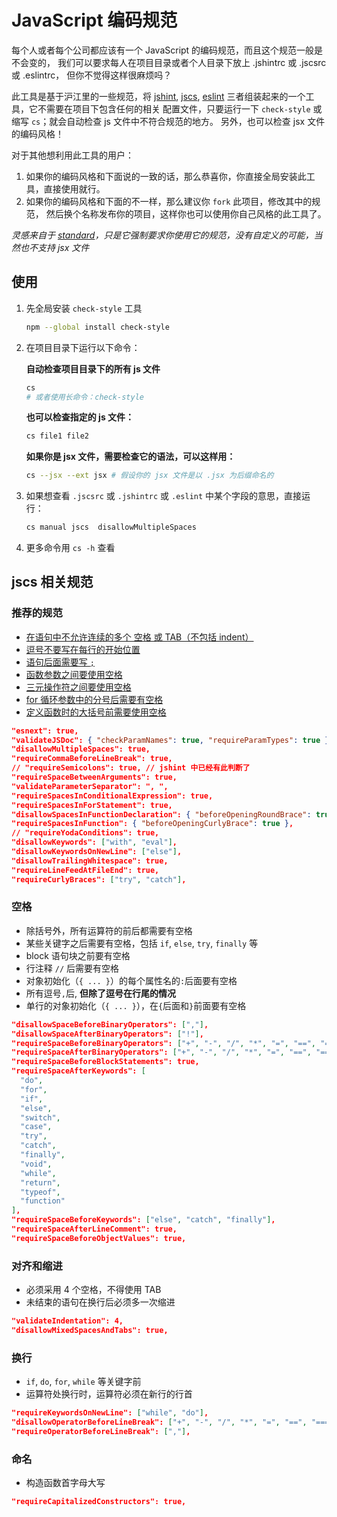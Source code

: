 # JavaScript 编码规范

每个人或者每个公司都应该有一个 JavaScript 的编码规范，而且这个规范一般是不会变的，
我们可以要求每人在项目目录或者个人目录下放上 .jshintrc 或 .jscsrc 或 .eslintrc，
但你不觉得这样很麻烦吗？


此工具是基于沪江里的一些规范，将 [jshint][jshint],
[jscs][jscs], [eslint][eslint] 三者组装起来的一个工具，它不需要在项目下包含任何的相关
配置文件，只要运行一下 `check-style` 或缩写 `cs`；就会自动检查 js 文件中不符合规范的地方。
另外，也可以检查 jsx 文件的编码风格！


对于其他想利用此工具的用户：

1. 如果你的编码风格和下面说的一致的话，那么恭喜你，你直接全局安装此工具，直接使用就行。
2. 如果你的编码风格和下面的不一样，那么建议你 `fork` 此项目，修改其中的规范，
  然后换个名称发布你的项目，这样你也可以使用你自己风格的此工具了。

_灵感来自于 [standard](https://github.com/feross/standard)，只是它强制要求你使用它的规范，没有自定义的可能，当然也不支持 jsx 文件_


## 使用

1. 先全局安装 `check-style` 工具

    ```bash
    npm --global install check-style
    ```

2. 在项目目录下运行以下命令：

    __自动检查项目目录下的所有 js 文件__

    ```bash
    cs
    # 或者使用长命令：check-style
    ```

    __也可以检查指定的 js 文件：__

    ```bash
    cs file1 file2
    ```

    __如果你是 jsx 文件，需要检查它的语法，可以这样用：__

    ```bash
    cs --jsx --ext jsx # 假设你的 jsx 文件是以 .jsx 为后缀命名的
    ```


3. 如果想查看 `.jscsrc` 或 `.jshintrc` 或 `.eslint` 中某个字段的意思，直接运行：

    ```bash
    cs manual jscs  disallowMultipleSpaces
    ```

4. 更多命令用 `cs -h` 查看


## jscs 相关规范

### 推荐的规范

- [在语句中不允许连续的多个 空格 或 TAB（不包括 indent）](http://jscs.info/rule/disallowMultipleSpaces)
- [逗号不要写在每行的开始位置](http://jscs.info/rule/requireCommaBeforeLineBreak)
- [语句后面需要写 `;`](http://jscs.info/rule/requireSemicolons)
- [函数参数之间要使用空格](http://jscs.info/rule/requireSpaceBetweenArguments)
- [三元操作符之间要使用空格](http://jscs.info/rule/requireSpacesInConditionalExpression)
- [for 循环参数中的分号后需要有空格](http://jscs.info/rule/requireSpacesInForStatement)
- [定义函数时的大括号前需要使用空格](http://jscs.info/rule/requireSpacesInFunction)

```json
"esnext": true,
"validateJSDoc": { "checkParamNames": true, "requireParamTypes": true },
"disallowMultipleSpaces": true,
"requireCommaBeforeLineBreak": true,
// "requireSemicolons": true, // jshint 中已经有此判断了
"requireSpaceBetweenArguments": true,
"validateParameterSeparator": ", ",
"requireSpacesInConditionalExpression": true,
"requireSpacesInForStatement": true,
"disallowSpacesInFunctionDeclaration": { "beforeOpeningRoundBrace": true },
"requireSpacesInFunction": { "beforeOpeningCurlyBrace": true },
// "requireYodaConditions": true,
"disallowKeywords": ["with", "eval"],
"disallowKeywordsOnNewLine": ["else"],
"disallowTrailingWhitespace": true,
"requireLineFeedAtFileEnd": true,
"requireCurlyBraces": ["try", "catch"],
```

### 空格

- 除括号外，所有运算符的前后都需要有空格
- 某些关键字之后需要有空格，包括 `if`, `else`, `try`, `finally` 等
- block 语句块之前要有空格
- 行注释 `//` 后需要有空格
- 对象初始化（`{ ... }`）的每个属性名的`:`后面要有空格
- 所有逗号`,`后, __但除了逗号在行尾的情况__
- 单行的对象初始化（`{ ... }`），在`{`后面和`}`前面要有空格

```json
"disallowSpaceBeforeBinaryOperators": [","],
"disallowSpaceAfterBinaryOperators": ["!"],
"requireSpaceBeforeBinaryOperators": ["+", "-", "/", "*", "=", "==", "===", "!=", "!==", ">", ">=", "<", "<="],
"requireSpaceAfterBinaryOperators": ["+", "-", "/", "*", "=", "==", "===", "!=", "!==", ">", ">=", "<", "<="],
"requireSpaceBeforeBlockStatements": true,
"requireSpaceAfterKeywords": [
  "do",
  "for",
  "if",
  "else",
  "switch",
  "case",
  "try",
  "catch",
  "finally",
  "void",
  "while",
  "return",
  "typeof",
  "function"
],
"requireSpaceBeforeKeywords": ["else", "catch", "finally"],
"requireSpaceAfterLineComment": true,
"requireSpaceBeforeObjectValues": true,
```

### 对齐和缩进

- 必须采用 4 个空格，不得使用 TAB
- 未结束的语句在换行后必须多一次缩进

```json
"validateIndentation": 4,
"disallowMixedSpacesAndTabs": true,
```

### 换行

- `if`, `do`, `for`, `while` 等关键字前
- 运算符处换行时，运算符必须在新行的行首


```json
"requireKeywordsOnNewLine": ["while", "do"],
"disallowOperatorBeforeLineBreak": ["+", "-", "/", "*", "=", "==", "===", "!=", "!==", ">", ">=", "<", "<="],
"requireOperatorBeforeLineBreak": [","],
```


### 命名

- 构造函数首字母大写

```json
"requireCapitalizedConstructors": true,
```


[jshint]: http://jshint.com/
[jshint_rules]: http://jshint.com/docs/options/
[jscs]: http://jscs.info/
[jscs_rules]: http://jscs.info/rules.html
[eslint]: http://eslint.org/
[eslint_rules]: http://eslint.org/docs/rules/
[bad_line_break]: http://stackoverflow.com/questions/15140740/explanation-of-jshints-bad-line-breaking-before-error
